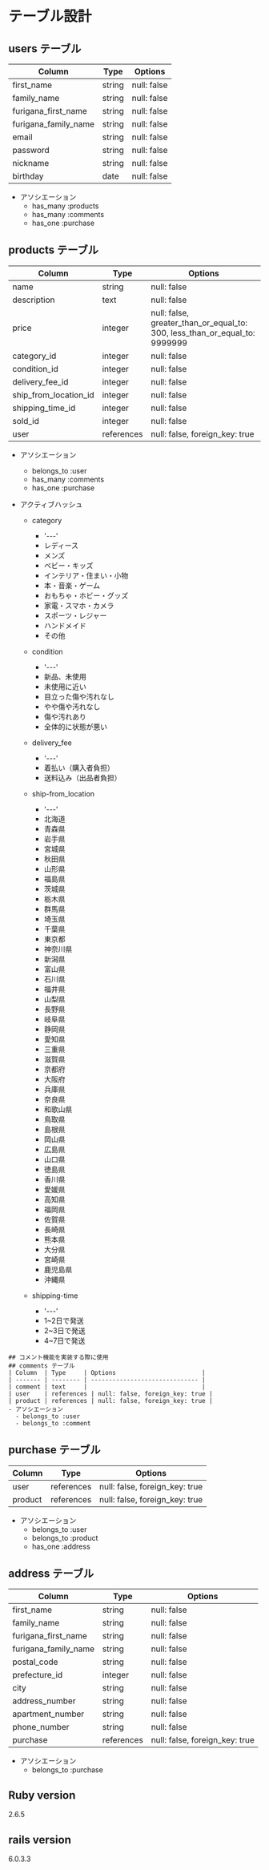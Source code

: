# テーブル設計
## users テーブル
| Column   | Type       | Options     |
| -------- | ------     | ----------- |
| first_name  | string     | null: false |
| family_name | string     | null: false |
| furigana_first_name  | string     | null: false |
| furigana_family_name | string     | null: false |
| email    | string     | null: false |
| password | string     | null: false |
| nickname | string     | null: false |
| birthday | date       | null: false |
- アソシエーション
  - has_many :products
  - has_many :comments
  - has_one  :purchase

## products テーブル
| Column             | Type      | Options     |
| ------             | ------    | ----------- |
| name               | string    | null: false |
| description        | text      | null: false |
| price              | integer   | null: false, greater_than_or_equal_to: 300, less_than_or_equal_to: 9999999 |
| category_id        | integer   | null: false |
| condition_id       | integer   | null: false |
| delivery_fee_id    | integer   | null: false |
| ship_from_location_id | integer   | null: false |
| shipping_time_id   | integer   | null: false |
| sold_id            | integer   | null: false |
| user               | references | null: false, foreign_key: true |
- アソシエーション
  - belongs_to :user
  - has_many :comments
  - has_one :purchase

- アクティブハッシュ
  - category
    - '---'
    - レディース
    - メンズ
    - ベビー・キッズ
    - インテリア・住まい・小物
    - 本・音楽・ゲーム
    - おもちゃ・ホビー・グッズ
    - 家電・スマホ・カメラ
    - スポーツ・レジャー
    - ハンドメイド
    - その他

  - condition
    - '---'
    - 新品、未使用
    - 未使用に近い
    - 目立った傷や汚れなし
    - やや傷や汚れなし
    - 傷や汚れあり
    - 全体的に状態が悪い

  - delivery_fee
    - '---'
    - 着払い（購入者負担）
    - 送料込み（出品者負担）
  
  - ship-from_location
    - '---'
    - 北海道
    - 青森県
    - 岩手県
    - 宮城県
    - 秋田県
    - 山形県
    - 福島県
    - 茨城県
    - 栃木県
    - 群馬県
    - 埼玉県
    - 千葉県
    - 東京都
    - 神奈川県
    - 新潟県
    - 富山県
    - 石川県
    - 福井県
    - 山梨県
    - 長野県
    - 岐阜県
    - 静岡県
    - 愛知県
    - 三重県
    - 滋賀県
    - 京都府
    - 大阪府
    - 兵庫県
    - 奈良県
    - 和歌山県
    - 鳥取県
    - 島根県
    - 岡山県
    - 広島県
    - 山口県
    - 徳島県
    - 香川県
    - 愛媛県
    - 高知県
    - 福岡県
    - 佐賀県
    - 長崎県
    - 熊本県
    - 大分県
    - 宮崎県
    - 鹿児島県
    - 沖縄県

  - shipping-time
    - '---'
    - 1~2日で発送
    - 2~3日で発送
    - 4~7日で発送

```
## コメント機能を実装する際に使用
## comments テーブル
| Column  | Type     | Options                        |
| ------- | -------- | ------------------------------ |
| comment | text     |                                |
| user    | references | null: false, foreign_key: true |
| product | references | null: false, foreign_key: true |
- アソシエーション
  - belongs_to :user
  - belongs_to :comment
```

## purchase テーブル
| Column   | Type     | Options                        |
| -------  | -------- | ------------------------------ |
| user     | references | null: false, foreign_key: true |
| product  | references | null: false, foreign_key: true |
- アソシエーション
  - belongs_to :user
  - belongs_to :product
  - has_one :address

## address テーブル
| Column   | Type     | Options                        |
| -------  | -------- | ------------------------------ |
| first_name  | string | null: false |
| family_name | string | null: false |
| furigana_first_name  | string | null: false |
| furigana_family_name | string | null: false |
| postal_code | string | null: false |
| prefecture_id | integer | null: false|
| city | string | null: false |
| address_number | string | null: false |
| apartment_number | string | null: false |
| phone_number | string | null: false |
| purchase    | references | null: false, foreign_key: true |
- アソシエーション
  - belongs_to :purchase

## Ruby version
2.6.5

## rails version
6.0.3.3